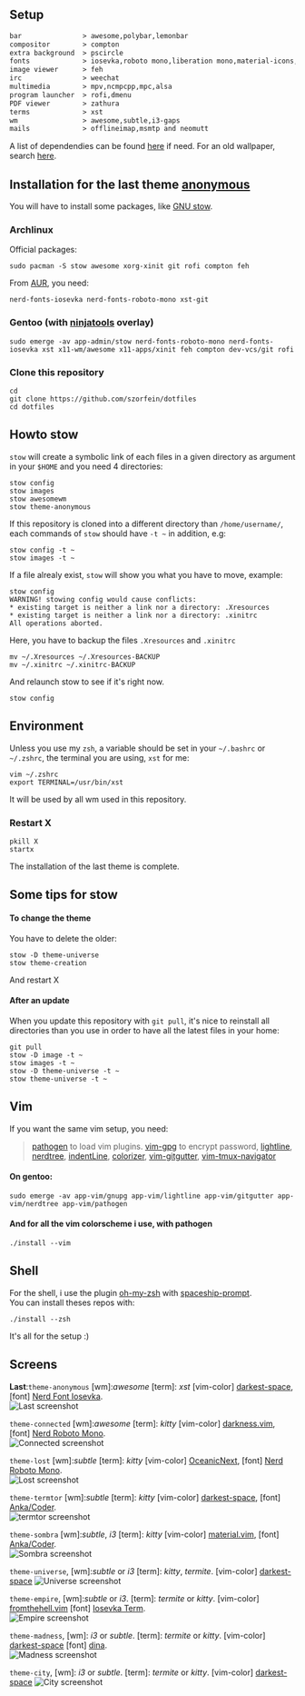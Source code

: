 ## Setup

```txt                              
bar               > awesome,polybar,lemonbar
compositor        > compton
extra background  > pscircle
fonts             > iosevka,roboto mono,liberation mono,material-icons,dina,ttf-anka-coder,NERD fonts
image viewer      > feh
irc               > weechat
multimedia        > mpv,ncmpcpp,mpc,alsa
program launcher  > rofi,dmenu
PDF viewer        > zathura
terms             > xst
wm                > awesome,subtle,i3-gaps
mails             > offlineimap,msmtp and neomutt
```
A list of dependendies can be found [here](https://raw.githubusercontent.com/szorfein/dotfiles/master/hidden-stuff/dependencies-list.txt) if need. For an old wallpaper, search [here](https://raw.githubusercontent.com/szorfein/dotfiles/master/hidden-stuff/wallpapers-list.txt).

## Installation for the last theme [anonymous](https://github.com/szorfein/dotfiles#screens) 
You will have to install some packages, like [GNU stow](http://www.gnu.org/software/stow/).

### Archlinux
Official packages:

    sudo pacman -S stow awesome xorg-xinit git rofi compton feh

From [AUR](https://aur.archlinux.org/), you need:
        
    nerd-fonts-iosevka nerd-fonts-roboto-mono xst-git 

### Gentoo (with [ninjatools](https://github.com/szorfein/ninjatools) overlay)

    sudo emerge -av app-admin/stow nerd-fonts-roboto-mono nerd-fonts-iosevka xst x11-wm/awesome x11-apps/xinit feh compton dev-vcs/git rofi

### Clone this repository

    cd
    git clone https://github.com/szorfein/dotfiles
    cd dotfiles

## Howto stow
`stow` will create a symbolic link of each files in a given directory as argument in your `$HOME` and you need 4 directories:

    stow config
    stow images
    stow awesomewm
    stow theme-anonymous

If this repository is cloned into a different directory than `/home/username/`, each commands of `stow` should have `-t ~` in addition, e.g:

    stow config -t ~
    stow images -t ~

If a file alrealy exist, `stow` will show you what you have to move, example:

```
stow config
WARNING! stowing config would cause conflicts:
* existing target is neither a link nor a directory: .Xresources
* existing target is neither a link nor a directory: .xinitrc
All operations aborted.
```
Here, you have to backup the files `.Xresources` and `.xinitrc`

    mv ~/.Xresources ~/.Xresources-BACKUP
    mv ~/.xinitrc ~/.xinitrc-BACKUP

And relaunch stow to see if it's right now.

    stow config

## Environment
Unless you use my `zsh`, a variable should be set in your `~/.bashrc` or `~/.zshrc`, the terminal you are using, `xst` for me:

    vim ~/.zshrc
    export TERMINAL=/usr/bin/xst

It will be used by all wm used in this repository.

### Restart X

    pkill X
    startx

The installation of the last theme is complete.

## Some tips for stow

#### To change the theme
You have to delete the older:

    stow -D theme-universe
    stow theme-creation

And restart X

#### After an update
When you update this repository with `git pull`, it's nice to reinstall all directories than you use in order to have all the latest files in your home:

    git pull
    stow -D image -t ~
    stow images -t ~
    stow -D theme-universe -t ~
    stow theme-universe -t ~

## Vim
If you want the same vim setup, you need:

> [pathogen](https://github.com/tpope/vim-pathogen) to load vim plugins. 
[vim-gpg](https://github.com/jamessan/vim-gnupg) to encrypt password, 
[lightline](https://github.com/itchyny/lightline.vim), 
[nerdtree](https://github.com/scrooloose/nerdtree), 
[indentLine](https://github.com/Yggdroot/indentLine), 
[colorizer](https://github.com/lilydjwg/colorizer), 
[vim-gitgutter](https://github.com/airblade/vim-gitgutter), 
[vim-tmux-navigator](https://github.com/christoomey/vim-tmux-navigator)  

#### On gentoo:
    sudo emerge -av app-vim/gnupg app-vim/lightline app-vim/gitgutter app-vim/nerdtree app-vim/pathogen

#### And for all the vim colorscheme i use, with pathogen
    ./install --vim

## Shell
For the shell, i use the plugin [oh-my-zsh](https://github.com/robbyrussell/oh-my-zsh) with [spaceship-prompt](https://github.com/denysdovhan/spaceship-prompt).  
You can install theses repos with:

    ./install --zsh

It's all for the setup :)

## Screens
**Last**:`theme-anonymous` [wm]:*awesome* [term]: *xst* [vim-color] [darkest-space](https://github.com/szorfein/darkest-space), [font] [Nerd Font Iosevka](http://nerdfonts.com/#downloads).   
![Last screenshot](https://raw.githubusercontent.com/szorfein/dotfiles/master/screenshots/anonymous.jpg "anonymous")  

`theme-connected` [wm]:*awesome* [term]: *kitty* [vim-color] [darkness.vim](https://github.com/szorfein/darkness.vim), [font] [Nerd Roboto Mono](http://nerdfonts.com/#downloads).   
![Connected screenshot](https://raw.githubusercontent.com/szorfein/dotfiles/master/screenshots/connected.jpg "connected")  

`theme-lost` [wm]:*subtle* [term]: *kitty* [vim-color] [OceanicNext](https://github.com/mhartington/oceanic-next), [font] [Nerd Roboto Mono](http://nerdfonts.com/#downloads).   
![Lost screenshot](https://raw.githubusercontent.com/szorfein/dotfiles/master/screenshots/lost.jpg "lost")  

`theme-termtor` [wm]:*subtle* [term]: *kitty* [vim-color] [darkest-space](https://github.com/szorfein/darkest-space), [font] [Anka/Coder](https://code.google.com/archive/p/anka-coder-fonts).   
![termtor screenshot](https://raw.githubusercontent.com/szorfein/dotfiles/master/screenshots/termtor.jpg "termtor")  

`theme-sombra` [wm]:*subtle*, *i3* [term]: *kitty* [vim-color] [material.vim](https://github.com/kaicataldo/material.vim.git), [font] [Anka/Coder](https://code.google.com/archive/p/anka-coder-fonts).   
![Sombra screenshot](https://raw.githubusercontent.com/szorfein/dotfiles/master/screenshots/sombra.jpg "sombra")  

`theme-universe`, [wm]:*subtle* or *i3* [term]: *kitty*, *termite*. [vim-color] [darkest-space](https://github.com/szorfein/darkest-space)
![Universe screenshot](https://raw.githubusercontent.com/szorfein/dotfiles/master/screenshots/universe.jpg "universe")

`theme-empire`, [wm]:*subtle* or *i3*. [term]: *termite* or *kitty*. [vim-color] [fromthehell.vim](https://github.com/szorfein/fromthehell.vim) [font] [Iosevka Term](https://github.com/be5invis/Iosevka).  
![Empire screenshot](https://raw.githubusercontent.com/szorfein/dotfiles/master/screenshots/empire.jpg "empire")

`theme-madness`, [wm]: *i3* or *subtle*. [term]: *termite* or *kitty*. [vim-color] [darkest-space](https://github.com/szorfein/darkest-space) [font] [dina](http://www.donationcoder.com/Software/Jibz/Dina/index.html).  
![Madness screenshot](https://raw.githubusercontent.com/szorfein/dotfiles/master/screenshots/madness.jpg "madness")

`theme-city`, [wm]: *i3* or *subtle*. [term]: *termite* or *kitty*. [vim-color] [darkest-space](https://github.com/szorfein/darkest-space)
![City screenshot](https://raw.githubusercontent.com/szorfein/dotfiles/master/screenshots/city.jpg "city")
